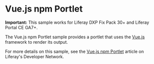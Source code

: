 # Vue.js npm Portlet

**Important:** This sample works for Liferay DXP Fix Pack 30+ and Liferay Portal
CE GA7+.

The Vue.js npm Portlet sample provides a portlet that uses the
[Vue.js](https://vuejs.org/) framework to render its output.

For more details on this sample, see the
[Vue.js npm Portlet](https://dev.liferay.com/develop/reference/-/knowledge_base/7-0/vue-js-npm-portlet)
article on Liferay's Developer Network.
